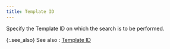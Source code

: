 ```yaml
---
title: Template ID
---
```



Specify the Template ID on which the search is to be performed.


{:.see_also}
See also
: [Template  ID](JavaScript:RelatedTopics1.Click())<!--Metadata type="DesignerControl" startspan
<object CLASSID="clsid:ADB880A6-D8FF-11CF-9377-00AA003B7A11"
	ID=RelatedTopics1
	TYPE="application/x-oleobject">
</object>-->

<object classid="clsid:ADB880A6-D8FF-11CF-9377-00AA003B7A11" id="RelatedTopics1" type="application/x-oleobject"> 
 <param name="Command" value="Related Topics">
<param name="Window" value="Second">
<param name="Item1" value="Template 
 ID;{{site.crm_chm}}/misc/find_activities_more_choices_template_id.html">
</object><!--Metadata type="DesignerControl" endspan-->
